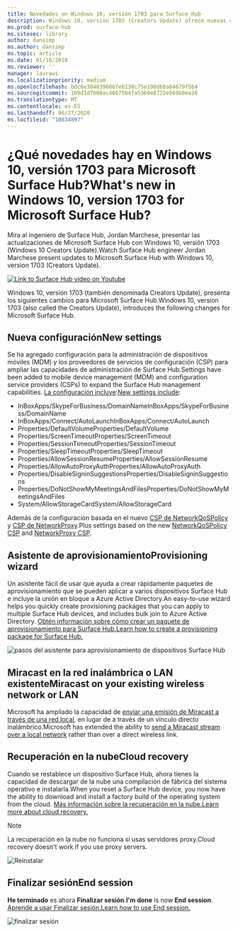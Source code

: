 ```yaml
---
title: Novedades en Windows 10, versión 1703 para Surface Hub
description: Windows 10, versión 1703 (Creators Update) ofrece nuevas características a Microsoft Surface Hub.
ms.prod: surface-hub
ms.sitesec: library
author: dansimp
ms.author: dansimp
ms.topic: article
ms.date: 01/18/2018
ms.reviewer: ''
manager: laurawi
ms.localizationpriority: medium
ms.openlocfilehash: bdc6e384839606fe6138c75e190d68a84679f5b4
ms.sourcegitcommit: 109d1d7608ac4667564fa5369e8722e569b8ea36
ms.translationtype: MT
ms.contentlocale: es-ES
ms.lasthandoff: 06/27/2020
ms.locfileid: "10834897"
---
```

# <span data-ttu-id="ea834-103">¿Qué novedades hay en Windows 10, versión 1703 para Microsoft Surface Hub?</span><span class="sxs-lookup"><span data-stu-id="ea834-103">What's new in Windows 10, version 1703 for Microsoft Surface Hub?</span></span>

<span data-ttu-id="ea834-104">Mira al ingeniero de Surface Hub, Jordan Marchese, presentar las actualizaciones de Microsoft Surface Hub con Windows 10, versión 1703 (Windows 10 Creators Update).</span><span class="sxs-lookup"><span data-stu-id="ea834-104">Watch Surface Hub engineer Jordan Marchese present updates to Microsoft Surface Hub with Windows 10, version 1703 (Creators Update).</span></span> 

<a href="https://www.youtube.com/watch?v=R8tX10VIgq0" target="_blank"> <img src="images/whats-new-video-thumbnail.png" alt="Link to Surface Hub video on Youtube" /></a>

<span data-ttu-id="ea834-105">Windows 10, versión 1703 (también denominada Creators Update), presenta los siguientes cambios para Microsoft Surface Hub.</span><span class="sxs-lookup"><span data-stu-id="ea834-105">Windows 10, version 1703 (also called the Creators Update), introduces the following changes for Microsoft Surface Hub.</span></span>

## <span data-ttu-id="ea834-106">Nueva configuración</span><span class="sxs-lookup"><span data-stu-id="ea834-106">New settings</span></span>

<span data-ttu-id="ea834-107">Se ha agregado configuración para la administración de dispositivos móviles (MDM) y los proveedores de servicios de configuración (CSP) para ampliar las capacidades de administración de Surface Hub.</span><span class="sxs-lookup"><span data-stu-id="ea834-107">Settings have been added to mobile device management (MDM) and configuration service providers (CSPs) to expand the Surface Hub management capabilities.</span></span> <span data-ttu-id="ea834-108">[La configuración incluye](manage-settings-with-mdm-for-surface-hub.md):</span><span class="sxs-lookup"><span data-stu-id="ea834-108">[New settings include](manage-settings-with-mdm-for-surface-hub.md):</span></span>

- <span data-ttu-id="ea834-109">InBoxApps/SkypeForBusiness/DomainName</span><span class="sxs-lookup"><span data-stu-id="ea834-109">InBoxApps/SkypeForBusiness/DomainName</span></span>
- <span data-ttu-id="ea834-110">InBoxApps/Connect/AutoLaunch</span><span class="sxs-lookup"><span data-stu-id="ea834-110">InBoxApps/Connect/AutoLaunch</span></span>
- <span data-ttu-id="ea834-111">Properties/DefaultVolume</span><span class="sxs-lookup"><span data-stu-id="ea834-111">Properties/DefaultVolume</span></span>
- <span data-ttu-id="ea834-112">Properties/ScreenTimeout</span><span class="sxs-lookup"><span data-stu-id="ea834-112">Properties/ScreenTimeout</span></span>
- <span data-ttu-id="ea834-113">Properties/SessionTimeout</span><span class="sxs-lookup"><span data-stu-id="ea834-113">Properties/SessionTimeout</span></span>
- <span data-ttu-id="ea834-114">Properties/SleepTimeout</span><span class="sxs-lookup"><span data-stu-id="ea834-114">Properties/SleepTimeout</span></span>
- <span data-ttu-id="ea834-115">Properties/AllowSessionResume</span><span class="sxs-lookup"><span data-stu-id="ea834-115">Properties/AllowSessionResume</span></span>
- <span data-ttu-id="ea834-116">Properties/AllowAutoProxyAuth</span><span class="sxs-lookup"><span data-stu-id="ea834-116">Properties/AllowAutoProxyAuth</span></span>
- <span data-ttu-id="ea834-117">Properties/DisableSigninSuggestions</span><span class="sxs-lookup"><span data-stu-id="ea834-117">Properties/DisableSigninSuggestions</span></span>
- <span data-ttu-id="ea834-118">Properties/DoNotShowMyMeetingsAndFiles</span><span class="sxs-lookup"><span data-stu-id="ea834-118">Properties/DoNotShowMyMeetingsAndFiles</span></span>
- <span data-ttu-id="ea834-119">System/AllowStorageCard</span><span class="sxs-lookup"><span data-stu-id="ea834-119">System/AllowStorageCard</span></span>

<span data-ttu-id="ea834-120">Además de la configuración basada en el nuevo [CSP de NetworkQoSPolicy](https://msdn.microsoft.com/windows/hardware/commercialize/customize/mdm/networkqospolicy-csp) y [CSP de NetworkProxy](https://msdn.microsoft.com/windows/hardware/commercialize/customize/mdm/networkproxy-csp).</span><span class="sxs-lookup"><span data-stu-id="ea834-120">Plus settings based on the new [NetworkQoSPolicy CSP](https://msdn.microsoft.com/windows/hardware/commercialize/customize/mdm/networkqospolicy-csp) and [NetworkProxy CSP](https://msdn.microsoft.com/windows/hardware/commercialize/customize/mdm/networkproxy-csp).</span></span>
</br>

## <span data-ttu-id="ea834-121">Asistente de aprovisionamiento</span><span class="sxs-lookup"><span data-stu-id="ea834-121">Provisioning wizard</span></span>

<span data-ttu-id="ea834-122">Un asistente fácil de usar que ayuda a crear rápidamente paquetes de aprovisionamiento que se pueden aplicar a varios dispositivos Surface Hub e incluye la unión en bloque a Azure Active Directory.</span><span class="sxs-lookup"><span data-stu-id="ea834-122">An easy-to-use wizard helps you quickly create provisioning packages that you can apply to multiple Surface Hub devices, and includes bulk join to Azure Active Directory.</span></span> [<span data-ttu-id="ea834-123">Obtén información sobre cómo crear un paquete de aprovisionamiento para Surface Hub.</span><span class="sxs-lookup"><span data-stu-id="ea834-123">Learn how to create a provisioning package for Surface Hub.</span></span>](provisioning-packages-for-certificates-surface-hub.md)

![pasos del asistente para aprovisionamiento de dispositivos Surface Hub](images/wcd-wizard.png)
    
## <span data-ttu-id="ea834-125">Miracast en la red inalámbrica o LAN existente</span><span class="sxs-lookup"><span data-stu-id="ea834-125">Miracast on your existing wireless network or LAN</span></span> 

<span data-ttu-id="ea834-126">Microsoft ha ampliado la capacidad de [enviar una emisión de Miracast a través de una red local](miracast-over-infrastructure.md), en lugar de a través de un vínculo directo inalámbrico.</span><span class="sxs-lookup"><span data-stu-id="ea834-126">Microsoft has extended the ability to [send a Miracast stream over a local network](miracast-over-infrastructure.md) rather than over a direct wireless link.</span></span> 
    
## <span data-ttu-id="ea834-127">Recuperación en la nube</span><span class="sxs-lookup"><span data-stu-id="ea834-127">Cloud recovery</span></span>

<span data-ttu-id="ea834-128">Cuando se restablece un dispositivo Surface Hub, ahora tienes la capacidad de descargar de la nube una compilación de fábrica del sistema operativo e instalarla.</span><span class="sxs-lookup"><span data-stu-id="ea834-128">When you reset a Surface Hub device, you now have the ability to download and install a factory build of the operating system from the cloud.</span></span> [<span data-ttu-id="ea834-129">Más información sobre la recuperación en la nube.</span><span class="sxs-lookup"><span data-stu-id="ea834-129">Learn more about cloud recovery.</span></span>](device-reset-surface-hub.md#cloud-recovery)

>[!NOTE]
><span data-ttu-id="ea834-130">La recuperación en la nube no funciona si usas servidores proxy.</span><span class="sxs-lookup"><span data-stu-id="ea834-130">Cloud recovery doesn't work if you use proxy servers.</span></span>
    
![Reinstalar](images/reinstall.png)
    
## <span data-ttu-id="ea834-132">Finalizar sesión</span><span class="sxs-lookup"><span data-stu-id="ea834-132">End session</span></span>

<span data-ttu-id="ea834-133">**He terminado** es ahora **Finalizar sesión**.</span><span class="sxs-lookup"><span data-stu-id="ea834-133">**I'm done** is now **End session**.</span></span> [<span data-ttu-id="ea834-134">Aprende a usar Finalizar sesión.</span><span class="sxs-lookup"><span data-stu-id="ea834-134">Learn how to use End session.</span></span>](i-am-done-finishing-your-surface-hub-meeting.md) 

![finalizar sesión](images/end-session.png)



 

 
